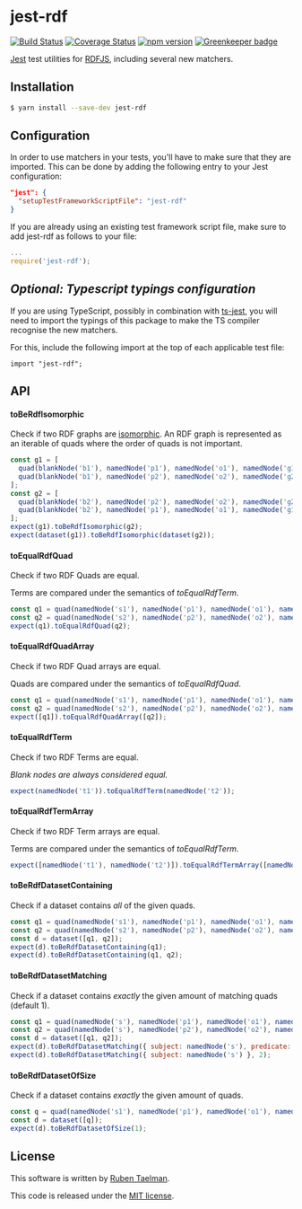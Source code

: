 # jest-rdf

[![Build Status](https://travis-ci.org/rubensworks/jest-rdf.svg?branch=master)](https://travis-ci.org/rubensworks/jest-rdf)
[![Coverage Status](https://coveralls.io/repos/github/rubensworks/jest-rdf/badge.svg?branch=master)](https://coveralls.io/github/rubensworks/jest-rdf?branch=master)
[![npm version](https://badge.fury.io/js/jsonld-parser.svg)](https://www.npmjs.com/package/jest-rdf) [![Greenkeeper badge](https://badges.greenkeeper.io/rubensworks/jest-rdf.svg)](https://greenkeeper.io/)

[Jest](https://jestjs.io/) test utilities for [RDFJS](https://github.com/rdfjs/representation-task-force/),
including several new matchers.

## Installation

```bash
$ yarn install --save-dev jest-rdf
```

## Configuration

In order to use matchers in your tests,
you'll have to make sure that they are imported.
This can be done by adding the following entry to your Jest configuration:
```json
"jest": {
  "setupTestFrameworkScriptFile": "jest-rdf"
}
```

If you are already using an existing test framework script file,
make sure to add jest-rdf as follows to your file:
```javascript
...
require('jest-rdf');
```

## _Optional: Typescript typings configuration_

If you are using TypeScript, possibly in combination with [ts-jest](https://www.npmjs.com/package/ts-jest),
you will need to import the typings of this package to make the TS compiler recognise the new matchers.

For this, include the following import at the top of each applicable test file:
```
import "jest-rdf";
```

## API

#### toBeRdfIsomorphic

Check if two RDF graphs are [isomorphic](https://www.w3.org/TR/rdf11-concepts/#graph-isomorphism).
An RDF graph is represented as an iterable of quads where the order of quads is not important.

```js
const g1 = [
  quad(blankNode('b1'), namedNode('p1'), namedNode('o1'), namedNode('g1')),
  quad(blankNode('b1'), namedNode('p2'), namedNode('o2'), namedNode('g2')),
];
const g2 = [
  quad(blankNode('b2'), namedNode('p2'), namedNode('o2'), namedNode('g2')),
  quad(blankNode('b2'), namedNode('p1'), namedNode('o1'), namedNode('g1')),
];
expect(g1).toBeRdfIsomorphic(g2);
expect(dataset(g1)).toBeRdfIsomorphic(dataset(g2));
```

#### toEqualRdfQuad

Check if two RDF Quads are equal.

Terms are compared under the semantics of _toEqualRdfTerm_.

```js
const q1 = quad(namedNode('s1'), namedNode('p1'), namedNode('o1'), namedNode('g1'));
const q2 = quad(namedNode('s2'), namedNode('p2'), namedNode('o2'), namedNode('g2'));
expect(q1).toEqualRdfQuad(q2);
```

#### toEqualRdfQuadArray

Check if two RDF Quad arrays are equal.

Quads are compared under the semantics of _toEqualRdfQuad_.

```js
const q1 = quad(namedNode('s1'), namedNode('p1'), namedNode('o1'), namedNode('g1'));
const q2 = quad(namedNode('s2'), namedNode('p2'), namedNode('o2'), namedNode('g2'));
expect([q1]).toEqualRdfQuadArray([q2]);
```

#### toEqualRdfTerm

Check if two RDF Terms are equal.

_Blank nodes are always considered equal._

```js
expect(namedNode('t1')).toEqualRdfTerm(namedNode('t2'));
```

#### toEqualRdfTermArray

Check if two RDF Term arrays are equal.

Terms are compared under the semantics of _toEqualRdfTerm_.

```js
expect([namedNode('t1'), namedNode('t2')]).toEqualRdfTermArray([namedNode('t2'), namedNode('t3')]);
```

#### toBeRdfDatasetContaining

Check if a dataset contains _all_ of the given quads.

```js
const q1 = quad(namedNode('s1'), namedNode('p1'), namedNode('o1'), namedNode('g1'));
const q2 = quad(namedNode('s2'), namedNode('p2'), namedNode('o2'), namedNode('g2'));
const d = dataset([q1, q2]);
expect(d).toBeRdfDatasetContaining(q1);
expect(d).toBeRdfDatasetContaining(q1, q2);
```

#### toBeRdfDatasetMatching

Check if a dataset contains _exactly_ the given amount of matching quads (default 1).

```js
const q1 = quad(namedNode('s'), namedNode('p1'), namedNode('o1'), namedNode('g1'));
const q2 = quad(namedNode('s'), namedNode('p2'), namedNode('o2'), namedNode('g2'));
const d = dataset([q1, q2]);
expect(d).toBeRdfDatasetMatching({ subject: namedNode('s'), predicate: namedNode('p1') });
expect(d).toBeRdfDatasetMatching({ subject: namedNode('s') }, 2);
```

#### toBeRdfDatasetOfSize

Check if a dataset contains _exactly_ the given amount of quads.

```js
const q = quad(namedNode('s1'), namedNode('p1'), namedNode('o1'), namedNode('g1'));
const d = dataset([q]);
expect(d).toBeRdfDatasetOfSize(1);
```

## License
This software is written by [Ruben Taelman](http://rubensworks.net/).

This code is released under the [MIT license](http://opensource.org/licenses/MIT).
